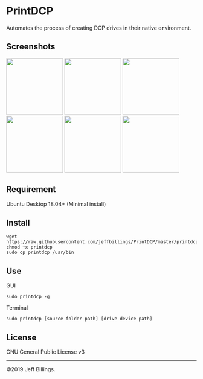 # PrintDCP
Automates the process of creating DCP drives in their native environment.

## Screenshots
<img src="https://user-images.githubusercontent.com/8293352/69906355-1ace8700-1377-11ea-8954-3e4094d83107.png" height="150"> <img src="https://user-images.githubusercontent.com/8293352/69906362-28840c80-1377-11ea-8f19-c53e0f8e837a.png" height="150"> <img src="https://user-images.githubusercontent.com/8293352/69906366-2d48c080-1377-11ea-96ca-4d5e40e2693b.png" height="150"> <img src="https://user-images.githubusercontent.com/8293352/69906372-36399200-1377-11ea-96d6-a8fc62143050.png" height="150"> <img src="https://user-images.githubusercontent.com/8293352/69906373-3d60a000-1377-11ea-829a-18fac0e65594.png" height="150"> <img src="https://user-images.githubusercontent.com/8293352/69906375-46517180-1377-11ea-8aa8-a89eef8f106e.png" height="150">

## Requirement
Ubuntu Desktop 18.04+ (Minimal install)

## Install
```
wget https://raw.githubusercontent.com/jeffbillings/PrintDCP/master/printdcp
chmod +x printdcp
sudo cp printdcp /usr/bin
```

## Use
GUI
```
sudo printdcp -g
```

Terminal
```
sudo printdcp [source folder path] [drive device path]
```

## License
GNU General Public License v3

---

©2019 Jeff Billings.
